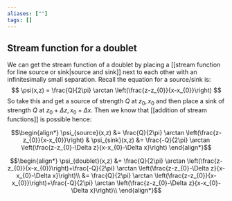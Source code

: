 ```yaml
---
aliases: [""]
tags: []
---
```


## Stream function for a doublet


We can get the stream function of a doublet by placing a [[stream function for line source or sink|source and sink]] next to each other with an infinitesimally small separation. Recall the equation for a source/sink is:
$$ \psi(x,z) = \frac{Q}{2\pi} \arctan \left(\frac{z-z_{0}}{x-x_{0}}\right)  $$ So take this and get a source of strength $Q$ at $z_{0},x_{0}$ and then place a sink of strength $Q$ at $z_{0}+\Delta z,x_{0} + \Delta x$. Then we know that [[addition of stream functions]] is possible hence:

$$\begin{align*}
\psi_{source}(x,z) &=  \frac{Q}{2\pi} \arctan \left(\frac{z-z_{0}}{x-x_{0}}\right) & \psi_{sink}(x,z) &=  \frac{-Q}{2\pi} \arctan \left(\frac{z-z_{0}-\Delta z}{x-x_{0}-\Delta x}\right)
\end{align*}$$

$$\begin{align*}
\psi_{doublet}(x,z) &=  \frac{Q}{2\pi} \arctan \left(\frac{z-z_{0}}{x-x_{0}}\right)+\frac{-Q}{2\pi} \arctan \left(\frac{z-z_{0}-\Delta z}{x-x_{0}-\Delta x}\right)\\
&=  \frac{Q}{2\pi} \arctan \left(\frac{z-z_{0}}{x-x_{0}}\right)+\frac{-Q}{2\pi} \arctan \left(\frac{z-z_{0}-\Delta z}{x-x_{0}-\Delta x}\right)\\
\end{align*}$$
